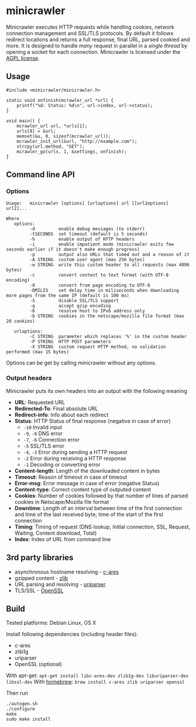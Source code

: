 minicrawler
===========

Minicrawler executes HTTP requests while handling cookies, network connection management and SSL/TLS protocols. By default it follows redirect locations and returns a full response, final URL, parsed cookied and more. It is designed to handle *many* request in parallel in a *single thread* by opening a socket for each connection. Minicrawler is licensed under the [AGPL license](license.txt).

## Usage

```
#include <minicrawler/minicrawler.h>

static void onfinish(mcrawler_url *url) {
	printf("%d: Status: %d\n", url->index, url->status);
}

void main() {
	mcrawler_url url, *urls[1];
	urls[0] = &url;
	memset(&u, 0, sizeof(mcrawler_url));
	mcrawler_init_url(&url, "http://example.com");
	strcpy(url.method, "GET");
	mcrawler_go(urls, 1, &settings, onfinish);
}
```

## Command line API

### Options

```
Usage:   minicrawler [options] [urloptions] url [[url2options] url2]...

Where
   options:
         -d         enable debug messages (to stderr)
         -tSECONDS  set timeout (default is 5 seconds)
         -h         enable output of HTTP headers
         -i         enable impatient mode (minicrawler exits few seconds earlier if it doesn't make enough progress)
         -p         output also URLs that timed out and a reason of it
         -A STRING  custom user agent (max 256 bytes)
         -w STRING  write this custom header to all requests (max 4096 bytes)
         -c         convert content to text format (with UTF-8 encoding)
         -8         convert from page encoding to UTF-8
         -DMILIS    set delay time in miliseconds when downloading more pages from the same IP (default is 100 ms)
         -S         disable SSL/TLS support
         -g         accept gzip encoding
         -6         resolve host to IPv6 address only
         -b STRING  cookies in the netscape/mozilla file format (max 20 cookies)

   urloptions:
         -C STRING  parameter which replaces '%' in the custom header
         -P STRING  HTTP POST parameters
         -X STRING  custom request HTTP method, no validation performed (max 15 bytes)
```
Options can be get by calling minicrawler without any options.


### Output headers

Minicrawler puts its own headers into an output with the following meaning

 * **URL**: Requested URL
 * **Redirected-To**: Final absolute URL
 * **Redirect-info**: Info about each redirect
 * **Status**: HTTP Status of final response (negative in case of error)
   * `-10` Invalid input
   * `-9`, `-8` DNS error
   * `-7`, `-6` Connection error
   * `-5` SSL/TLS error
   * `-4`, `-3` Error during sending a HTTP request
   * `-2` Error during receiving a HTTP response
   * `-1` Decoding or converting error
 * **Content-length**: Length of the downloaded content in bytes
 * **Timeout**: Reason of timeout in case of timeout
 * **Error-msg**: Error message in case of error (negative Status)
 * **Content-type**: Correct content type of outputed content
 * **Cookies**: Number of cookies followed by that number of lines of parsed cookies in Netscape/Mozilla file format
 * **Downtime**: Length of an interval between time of the first connection and time of the last received byte; time of the start of the first connection
 * **Timing**: Timing of request (DNS lookup, Initial connection, SSL, Request, Waiting, Content download, Total)
 * **Index**: Index of URL from command line

## 3rd party libraries

 * asynchronous hostname resolving - [c-ares](http://c-ares.haxx.se/)
 * gzipped content - [zlib](http://zlib.net/)
 * URL parsing and resolving - [uriparser](http://uriparser.sourceforge.net/)
 * TLS/SSL - [OpenSSL](https://www.openssl.org/)

## Build

Tested platforms: Debian Linux, OS X

Install following dependencies (including header files):
 * c-ares
 * zlib1g
 * uriparser
 * OpenSSL (optional)

With apt-get: `apt-get install libc-ares-dev zlib1g-dev liburiparser-dev libssl-dev`
With [homebrew](http://brew.sh/): `brew install c-ares zlib uriparser openssl`

Then run
```
./autogen.sh
./configure
make
sudo make install
```
